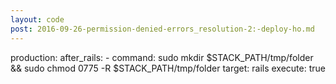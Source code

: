 ```yaml
---
layout: code
post: 2016-09-26-permission-denied-errors_resolution-2:-deploy-ho.md
---
```



production:
    after_rails:
      - command: sudo mkdir $STACK_PATH/tmp/folder && sudo chmod 0775 -R $STACK_PATH/tmp/folder
        target: rails
        execute: true
